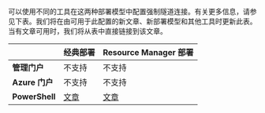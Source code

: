 可以使用不同的工具在这两种部署模型中配置强制隧道连接。有关更多信息，请参见下表。我们将在由可用于此配置的新文章、新部署模型和其他工具时更新此表。当有文章可用时，我们将从表中直接链接到该文章。

| | **经典部署** | **Resource Manager 部署** |
|----------------------------------------|-------------|----------------------|
| **管理门户** | 不支持 | 不支持 |
| **Azure 门户** | 不支持 | 不支持 |
| **PowerShell** | [文章](/documentation/articles/vpn-gateway-about-forced-tunneling) | [文章](/documentation/articles/vpn-gateway-forced-tunneling-rm) |
 

<!---HONumber=Mooncake_0425_2016-->
